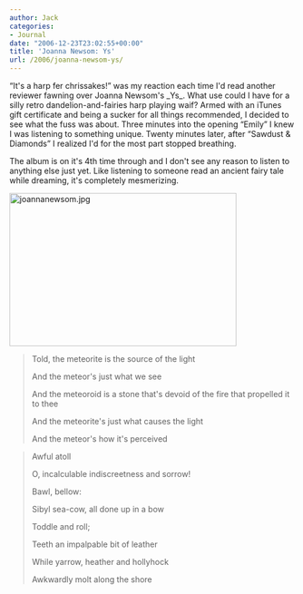 ```yaml
---
author: Jack
categories:
- Journal
date: "2006-12-23T23:02:55+00:00"
title: 'Joanna Newsom: Ys'
url: /2006/joanna-newsom-ys/
---
```


&ldquo;It's a harp fer chrissakes!&rdquo; was my reaction each time I'd read another reviewer fawning over Joanna Newsom's \_Ys\_. What use could I have for a silly retro dandelion-and-fairies harp playing waif? Armed with an iTunes gift certificate and being a sucker for all things recommended, I decided to see what the fuss was about. Three minutes into the opening &ldquo;Emily&rdquo; I knew I was listening to something unique. Twenty minutes later, after &ldquo;Sawdust & Diamonds&rdquo; I realized I'd for the most part stopped breathing. 

The album is on it's 4th time through and I don't see any reason to listen to anything else just yet. Like listening to someone read an ancient fairy tale while dreaming, it's completely mesmerizing. 


<img src="/files/joannanewsom.jpg" border="0" height="270" width="400" alt="joannanewsom.jpg" align="" /> 

> Told, the meteorite is the source of the light
> 
> And the meteor's just what we see 
> 
> And the meteoroid is a stone that's devoid of the fire that propelled it to thee 
> 
> And the meteorite's just what causes the light
> 
> And the meteor's how it's perceived

> Awful atoll
> 
> O, incalculable indiscreetness and sorrow!
> 
> Bawl, bellow:
> 
> Sibyl sea-cow, all done up in a bow 
> 
> Toddle and roll;
> 
> Teeth an impalpable bit of leather
> 
> While yarrow, heather and hollyhock
> 
> Awkwardly molt along the shore

  
>